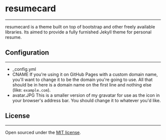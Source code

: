 # resumecard
-------
resumecard is a theme built on top of bootstrap and other freely available libraries. Its aimed to provide a fully furnished Jekyll theme for personal resume.  

## Configuration
-------
- _config.yml
-  CNAME
	If you're using it on GitHub Pages with a custom domain name, 
	you'll want to change it to be the domain you're going to use. 
	All that should be in here is a domain name on the first line and nothing else (like: `example.com`).
-  avatar.JPG
	This is a smaller version of my gravatar for use as the icon in your browser's address bar. 
	You should change it to whatever you'd like.

## License
-------
Open sourced under the [MIT license](LICENSE.md).

